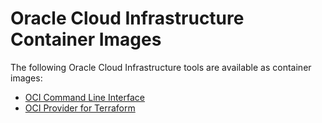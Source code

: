 # Oracle Cloud Infrastructure Container Images

The following Oracle Cloud Infrastructure tools are available as container images:

* [OCI Command Line Interface](oci-cli/)
* [OCI Provider for Terraform](terraform-oci/)
